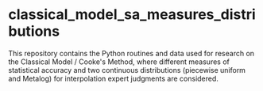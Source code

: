 # classical_model_sa_measures_distributions
 This repository contains the Python routines and data used for  research on the Classical Model / Cooke's Method, where different measures of statistical accuracy and two continuous distributions (piecewise uniform and Metalog) for interpolation expert judgments are considered.
